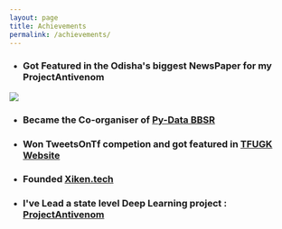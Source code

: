 ```yaml
---
layout: page
title: Achievements
permalink: /achievements/
---
```

* ### Got Featured in the Odisha's biggest NewsPaper for my ProjectAntivenom
![](http://odishapostepaper.com/viewmap/75871.jpg)
* ### Became the Co-organiser of [**Py-Data BBSR**](https://www.meetup.com/PyData-Bhubaneswar/)
* ### Won TweetsOnTf competion and got  featured in [TFUGK Website](https://tfugkol.github.io/tweets-winner/)
* ### **Founded [**Xiken.tech**](https://xiken.tech/)**
* ### **I've Lead a state level Deep Learning  project : [ProjectAntivenom](https://projectantivenom.netlify.app/)**
